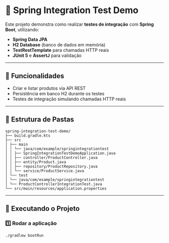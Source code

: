 # 🧪 Spring Integration Test Demo

Este projeto demonstra como realizar **testes de integração** com **Spring Boot**, utilizando:

- **Spring Data JPA**
- **H2 Database** (banco de dados em memória)
- **TestRestTemplate** para chamadas HTTP reais
- **JUnit 5** e **AssertJ** para validação

---

## 📌 Funcionalidades
- Criar e listar produtos via API REST
- Persistência em banco H2 durante os testes
- Testes de integração simulando chamadas HTTP reais

---

## 📂 Estrutura de Pastas

```text
spring-integration-test-demo/
├── build.gradle.kts
├── src
│ ├── main
│ │ └── java/com/example/springintegrationtest
│ │ ├── SpringIntegrationTestDemoApplication.java
│ │ ├── controller/ProductController.java
│ │ ├── entity/Product.java
│ │ ├── repository/ProductRepository.java
│ │ └── service/ProductService.java
│ └── test
│ └── java/com/example/springintegrationtest
│ └── ProductControllerIntegrationTest.java
└── src/main/resources/application.properties
```
---

## 🚀 Executando o Projeto

### 1️⃣ Rodar a aplicação
```bash
./gradlew bootRun
```

